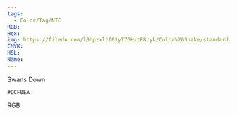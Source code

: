 ```yaml
---
tags:
  - Color/Tag/NTC
RGB:
Hex:
img: https://filedn.com/l0hpzxl1f01yT7GHxtF8cyk/Color%20Snake/standard_csv_to_svg//DCF0EA.svg
CMYK:
HSL:
Name:
---
```

Swans Down
```palette
#DCF0EA
```
RGB
